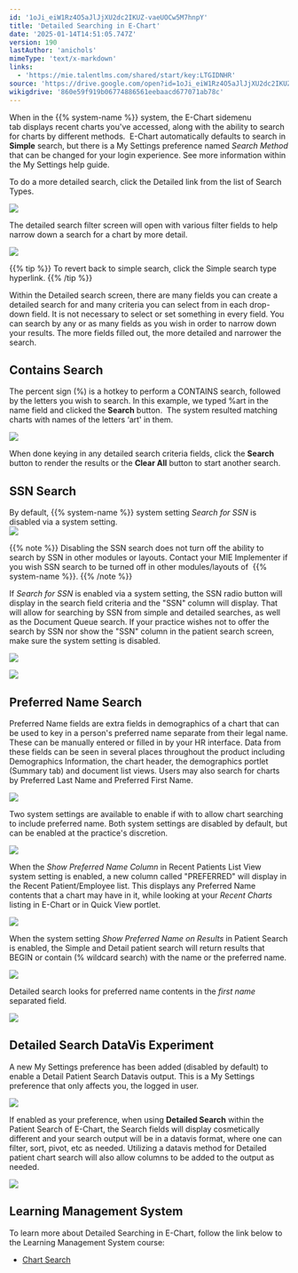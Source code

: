 ```yaml
---
id: '1oJi_eiW1Rz4O5aJlJjXU2dc2IKUZ-vaeUOCw5M7hnpY'
title: 'Detailed Searching in E-Chart'
date: '2025-01-14T14:51:05.747Z'
version: 190
lastAuthor: 'anichols'
mimeType: 'text/x-markdown'
links:
  - 'https://mie.talentlms.com/shared/start/key:LTGIDNHR'
source: 'https://drive.google.com/open?id=1oJi_eiW1Rz4O5aJlJjXU2dc2IKUZ-vaeUOCw5M7hnpY'
wikigdrive: '860e59f919b06774886561eebaacd677071ab78c'
---
```

When in the {{% system-name %}} system, the E-Chart sidemenu tab displays recent charts you've accessed, along with the ability to search for charts by different methods.  E-Chart automatically defaults to search in **Simple** search, but there is a My Settings preference named *Search Method* that can be changed for your login experience.  See more information within the My Settings help guide.

To do a more detailed search, click the Detailed link from the list of Search Types.

![](../detailed-searching-in-e-chart.assets/9bde2d66fe2c7c9955d0d80d9e0fec04.png)

The detailed search filter screen will open with various filter fields to help narrow down a search for a chart by more detail.

![](../detailed-searching-in-e-chart.assets/be5328a4b81c9853b4f592f154594f91.png)

{{% tip %}}
To revert back to simple search, click the Simple search type hyperlink.
{{% /tip %}}

Within the Detailed search screen, there are many fields you can create a detailed search for and many criteria you can select from in each drop-down field. It is not necessary to select or set something in every field. You can search by any or as many fields as you wish in order to narrow down your results. The more fields filled out, the more detailed and narrower the search.

## Contains Search

The percent sign (%) is a hotkey to perform a CONTAINS search, followed by the letters you wish to search. In this example, we typed %art in the name field and clicked the **Search** button.  The system resulted matching charts with names of the letters ‘art' in them.

![](../detailed-searching-in-e-chart.assets/6a46b0bd7f99d2479da83dc546bfbb51.png)

When done keying in any detailed search criteria fields, click the **Search** button to render the results or the **Clear All** button to start another search.

## SSN Search

By default, {{% system-name %}} system setting *Search for SSN* is disabled via a system setting.  
![](../detailed-searching-in-e-chart.assets/2b65024220b01048e7ee520ccadf68c1.png)

{{% note %}}
Disabling the SSN search does not turn off the ability to search by SSN in other modules or layouts. Contact your MIE Implementer if you wish SSN search to be turned off in other modules/layouts of  {{% system-name %}}.
{{% /note %}}

If *Search for SSN* is enabled via a system setting, the SSN radio button will display in the search field criteria and the "SSN" column will display. That will allow for searching by SSN from simple and detailed searches, as well as the Document Queue search. If your practice wishes not to offer the search by SSN nor show the "SSN" column in the patient search screen, make sure the system setting is disabled.

![](../detailed-searching-in-e-chart.assets/7c4ed8481cc53b68b5e7850f9ada05d8.png)

![](../detailed-searching-in-e-chart.assets/4e99c04b57f9c544f78e563c442a0167.png)

## Preferred Name Search

Preferred Name fields are extra fields in demographics of a chart that can be used to key in a person's preferred name separate from their legal name. These can be manually entered or filled in by your HR interface. Data from these fields can be seen in several places throughout the product including Demographics Information, the chart header, the demographics portlet (Summary tab) and document list views. Users may also search for charts by Preferred Last Name and Preferred First Name.

![](../detailed-searching-in-e-chart.assets/424b538479e0354e6ae02111f5434ed7.png)

Two system settings are available to enable if with to allow chart searching to include preferred name.  Both system settings are disabled by default, but can be enabled at the practice's discretion.

![](../detailed-searching-in-e-chart.assets/3901df7afa7bd7d8cae9fcd06349a666.png)

When the *Show Preferred Name Column* in Recent Patients List View system setting is enabled, a new column called "PREFERRED" will display in the Recent Patient/Employee list. This displays any Preferred Name contents that a chart may have in it, while looking at your *Recent Charts* listing in E-Chart or in Quick View portlet.

![](../detailed-searching-in-e-chart.assets/e49f717acb6691cabdded36f474c1f3a.png)

When the system setting *Show Preferred Name on Results* in Patient Search is enabled, the Simple and Detail patient search will return results that BEGIN or contain (% wildcard search) with the name or the preferred name.

![](../detailed-searching-in-e-chart.assets/d65c10c13bc02c348838de6ce255651f.png)

Detailed search looks for preferred name contents in the *first name* separated field.

![](../detailed-searching-in-e-chart.assets/3a3f322330f86189b9b2e1500079b184.png)

## Detailed Search DataVis Experiment

A new My Settings preference has been added (disabled by default) to enable a Detail Patient Search Datavis output.  This is a My Settings preference that only affects you, the logged in user.

![](../detailed-searching-in-e-chart.assets/46061004a1e9e0094664b94dbd00727e.png)

If enabled as your preference, when using **Detailed Search** within the Patient Search of E-Chart, the Search fields will display cosmetically different and your search output will be in a datavis format, where one can filter, sort, pivot, etc as needed.  Utilizing a datavis method for Detailed patient chart search will also allow columns to be added to the output as needed.

![](../detailed-searching-in-e-chart.assets/a905eb38987a01e92ff3db54a58a0c2b.png)

## Learning Management System

To learn more about Detailed Searching in E-Chart, follow the link below to the Learning Management System course:

* [Chart Search](https://mie.talentlms.com/shared/start/key:LTGIDNHR)
